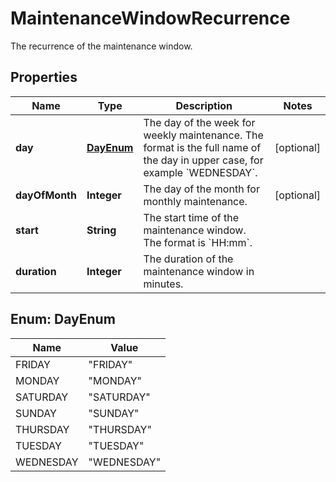 

# MaintenanceWindowRecurrence

The recurrence of the maintenance window.

## Properties

| Name | Type | Description | Notes |
|------------ | ------------- | ------------- | -------------|
|**day** | [**DayEnum**](#DayEnum) | The day of the week for weekly maintenance.    The format is the full name of the day in upper case, for example &#x60;WEDNESDAY&#x60;. |  [optional] |
|**dayOfMonth** | **Integer** | The day of the month for monthly maintenance. |  [optional] |
|**start** | **String** | The start time of the maintenance window. The format is &#x60;HH:mm&#x60;. |  |
|**duration** | **Integer** | The duration of the maintenance window in minutes. |  |



## Enum: DayEnum

| Name | Value |
|---- | -----|
| FRIDAY | &quot;FRIDAY&quot; |
| MONDAY | &quot;MONDAY&quot; |
| SATURDAY | &quot;SATURDAY&quot; |
| SUNDAY | &quot;SUNDAY&quot; |
| THURSDAY | &quot;THURSDAY&quot; |
| TUESDAY | &quot;TUESDAY&quot; |
| WEDNESDAY | &quot;WEDNESDAY&quot; |



